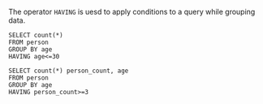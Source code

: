 The operator `HAVING` is uesd to apply conditions to a query while grouping data.

```
SELECT count(*) 
FROM person 
GROUP BY age 
HAVING age<=30
```

```
SELECT count(*) person_count, age 
FROM person 
GROUP BY age 
HAVING person_count>=3
```